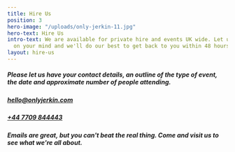```yaml
---
title: Hire Us
position: 3
hero-image: "/uploads/only-jerkin-11.jpg"
hero-text: Hire Us
intro-text: We are available for private hire and events UK wide. Let us know what's
  on your mind and we'll do our best to get back to you within 48 hours.
layout: hire-us
---
```


##### Please let us have your contact details, an outline of the type of event, the date and approximate number of people attending.

##### [hello@onlyjerkin.com](mailto:onlyjerkin.com)  
##### [+44 7709 844443](tel:07709844443)

##### Emails are great, but you can't beat the real thing. Come and visit us to see what we're all about.